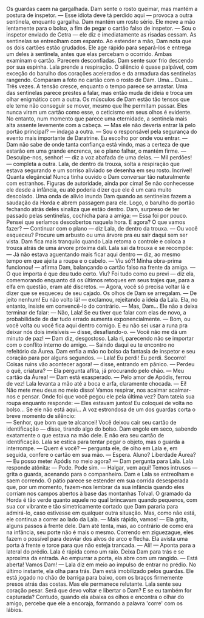 

Os guardas caem na gargalhada. Dam sente o rosto queimar, mas mantém a postura de inspetor.
— Esse idiota deve tá perdido aqui — provoca a outra sentinela, enquanto gargalha.
Dam mantém um rosto sério. Ele move a mão lentamente para o bolso, a fim de pegar o cartão falso de inspetor.
— Sou o inspetor enviado de Cetra — ele diz e imediatamente as risadas cessam. As sentinelas se entreolham com espanto.
Ao estender a mão, Dam nota que os dois cartões estão grudados. Ele age rápido para separá-los e entrega um deles à sentinela, antes que elas percebam o ocorrido. Ambas examinam o cartão. Parecem desconfiadas.
Dam sente suor frio descendo por sua espinha. Lala prende a respiração. O silêncio é quase palpável, com exceção do barulho dos corações acelerados e da armadura das sentinelas rangendo. Comparam a foto no cartão com o rosto de Dam. Uma... Duas... Três vezes. A tensão cresce, enquanto o tempo parece se arrastar.
Uma das sentinelas parece prestes a falar, mas então muda de ideia e troca um olhar enigmático com a outra. Os músculos de Dam estão tão tensos que ele teme não conseguir se mover, mesmo que lhe permitam passar.
Eles nunca viram um cartão como esse, o ceticismo em seus olhos é evidente. No entanto, num momento que parece uma eternidade, a sentinela mais alta assente levemente com a cabeça.
— Mas ele não deveria entrar lá pelo portão principal?  — indaga a outra.
— Sou o responsável pela segurança do evento mais importante de Daratrine. Eu escolho por onde vou entrar. — Dam não sabe de onde tanta confiança está vindo, mas a certeza de que estarão em uma grande encrenca, se o plano falhar, o mantém firme. 
— Desculpe-nos, senhor! — diz a voz abafada de uma delas.
— Mil perdões! — completa a outra.
Lala, de dentro da trouxa, solta a respiração que estava segurando e um sorriso aliviado se desenha em seu rosto. Incrível! Quanta elegância! Nunca tinha ouvido o Dam conversar tão naturalmente com estranhos. Figuras de autoridade, ainda por cima! Se não conhecesse ele desde a infância, eu até poderia dizer que ele é um cara muito descolado.
Uma onda de alívio inunda Dam quando as sentinelas fazem a saudação da Horda e abrem passagem para ele. Logo, o barulho do portão fechando atrás deles sinaliza que estão dentro. Dam, surpreso de ter passado pelas sentinelas, cochicha para a amiga:
— Essa foi por pouco. Pensei que seríamos descobertos naquela hora. E agora? O que vamos fazer?
— Continuar com o plano — diz Lala, de dentro da trouxa. — Ou você esqueceu? Procure um arbusto ou uma árvore pra eu sair daqui sem ser vista.
Dam fica mais tranquilo quando Lala retoma o controle e coloca a trouxa atrás de uma árvore próxima dali.
Lala sai da trouxa e se recompõe:
— Já não estava aguentando mais ficar aqui dentro — diz, ao mesmo tempo em que ajeita a roupa e o cabelo.
— Viu só?! Minha obra-prima funcionou! — afirma Dam, balançando o cartão falso na frente da amiga.
— O que importa é que deu tudo certo. Viu? Foi tudo como eu previ — diz ela, comemorando enquanto dá os últimos retoques em seus trajes que, para a elfa em questão, eram até discretos. — Agora, você só precisa voltar lá e dizer que se esqueceu de seu cajado.
Os olhos de Dam se arregalam.
— De jeito nenhum! Eu não volto lá! — exclamou, rejeitando a ideia da Lala. 
Ela, no entanto, insiste em convencê-lo do contrário.
— Mas, Dam...
Ele não a deixa terminar de falar: 
— Não, Lala! Se eu tiver que falar com elas de novo, a probabilidade de dar tudo errado aumenta exponencialmente. 
— Bom, ou você volta ou você fica aqui dentro comigo. E eu não sei usar a runa pra deixar nós dois invisíveis — disse, desafiando-o.
— Você não me dá um minuto de paz! — Dam diz, desgostoso. 
Lala ri, parecendo não se importar com o conflito interno do amigo.
— Saindo daqui eu te encontro no refeitório da Áurea.
Dam enfia a mão no bolso da fantasia de inspetor e seu coração para por alguns segundos. 
— Lala! Eu perdi! Eu perdi. Socorro! Coisas ruins vão acontecer agora! — disse, entrando em pânico.
— Perdeu o quê, criatura? — Ela pergunta aflita, já procurando pelo chão.
— Meu cartão da Áurea! — Dam está exasperado. — Pelo amor de Apódis, ferrou de vez! 
Lala levanta a mão até a boca e arfa, claramente chocada. 
— Ei! Não mete meu deus no meio disso! Vamos respirar, nos acalmar acalmar-nos e pensar. Onde foi que você pegou ele pela última vez?
Dam tateia sua roupa enquanto responde: 
— Eles estavam juntos! Eu coloquei de volta no bolso... Se ele não está aqui...
A voz estrondosa de um dos guardas corta o breve momento de silêncio:  
— Senhor, que bom que te alcancei! Você deixou cair seu cartão de identificação — disse, tirando algo do bolso. 
Dam engole em seco, sabendo exatamente o que estava na mão dele. E não era seu cartão de identificação. Lala se estica para tentar pegar o objeto, mas o guarda a interrompe. 
— Quem é você? — pergunta ele, de olho em Lala e, em seguida, confere o cartão em sua mão. — Espera. Aluno? Liberdade Áurea? 
— Eu posso meter Apódis no meio agora? — Dam pergunta para Lala.
Lala responde atônita:
— Pode. Pode sim.
— Halgar, vem aqui! Temos intrusos — grita o guarda, acenando para o companheiro. 
Dam e Lala se entreolham e saem correndo.  O pátio parece se estender em sua corrida desesperada que, por um momento, fazem-nos lembrar da sua infância quando eles corriam nos campos abertos à base das montanhas Tolval. O gramado da Horda é tão verde quanto aquele no qual brincavam quando pequenos, com sua cor vibrante e tão simetricamente cortado que Dam pararia para admirá-lo, caso estivesse em qualquer outra situação. Mas, como não está, ele continua a correr ao lado da Lala. 
— Mais rápido, vamos! — Ela grita, alguns passos à frente dele. 
Dam até tenta, mas, ao contrário de como era na infância, seu porte não é mais o mesmo. Correndo em ziguezague, eles fazem o possível para desviar dos alvos de arco e flecha. Ela avista uma porta à frente e torce para que não esteja trancada.
— Ali! — Aponta para a lateral do prédio. 
Lala é rápida como um raio. Deixa Dam para trás e se aproxima da entrada. Ao empurrar a porta, ela abre com um rangido. 
— Está aberta! Vamos Dam! — Lala diz em meio ao impulso de entrar no prédio. 
No último instante, ela olha para trás. Dam está imobilizado pelos guardas. Ele está jogado no chão de barriga para baixo, com os braços firmemente presos atrás das costas. Mas ele permanece relutante. Lala sente seu coração pesar. Será que devo voltar e libertar o Dam? E se eu também for capturada? Contudo, quando ela abaixa os olhos e encontra o olhar do amigo, percebe que ele a encoraja, formando a palavra 'corre' com os lábios.